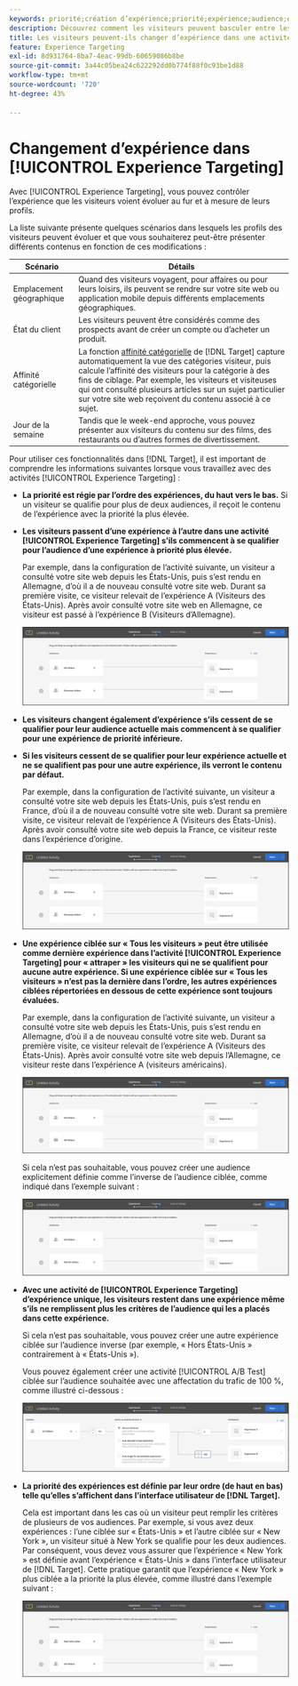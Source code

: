 ```yaml
---
keywords: priorité;création d’expérience;priorité;expérience;audience;expérience;changer d’expérience;compositeur d’expérience visuelle
description: Découvrez comment les visiteurs peuvent basculer entre les expériences d’une activité  [!DNL Adobe Target] [!UICONTROL Experience Targeting] (XT) à mesure que leurs profils évoluent.
title: Les visiteurs peuvent-ils changer d’expérience dans une activité [!UICONTROL Experience Targeting] ?
feature: Experience Targeting
exl-id: 8d931764-8ba7-4eac-99db-60659086b8be
source-git-commit: 3a44c05bea24c622292dd0b774f88f0c93be1d88
workflow-type: tm+mt
source-wordcount: '720'
ht-degree: 43%

---
```


# Changement d’expérience dans [!UICONTROL Experience Targeting]

Avec [!UICONTROL Experience Targeting], vous pouvez contrôler l’expérience que les visiteurs voient évoluer au fur et à mesure de leurs profils.

La liste suivante présente quelques scénarios dans lesquels les profils des visiteurs peuvent évoluer et que vous souhaiterez peut-être présenter différents contenus en fonction de ces modifications :

| Scénario | Détails |
|--- |--- |
| Emplacement géographique | Quand des visiteurs voyagent, pour affaires ou pour leurs loisirs, ils peuvent se rendre sur votre site web ou application mobile depuis différents emplacements géographiques. |
| État du client | Les visiteurs peuvent être considérés comme des prospects avant de créer un compte ou d’acheter un produit. |
| Affinité catégorielle | La fonction [affinité catégorielle](/help/main/c-target/c-visitor-profile/category-affinity.md) de [!DNL Target] capture automatiquement la vue des catégories visiteur, puis calcule l’affinité des visiteurs pour la catégorie à des fins de ciblage. Par exemple, les visiteurs et visiteuses qui ont consulté plusieurs articles sur un sujet particulier sur votre site web reçoivent du contenu associé à ce sujet. |
| Jour de la semaine | Tandis que le week-end approche, vous pouvez présenter aux visiteurs du contenu sur des films, des restaurants ou d’autres formes de divertissement. |

Pour utiliser ces fonctionnalités dans [!DNL Target], il est important de comprendre les informations suivantes lorsque vous travaillez avec des activités [!UICONTROL Experience Targeting] :

* **La priorité est régie par l’ordre des expériences, du haut vers le bas.** Si un visiteur se qualifie pour plus de deux audiences, il reçoit le contenu de l’expérience avec la priorité la plus élevée.
* **Les visiteurs passent d’une expérience à l’autre dans une activité [!UICONTROL Experience Targeting] s’ils commencent à se qualifier pour l’audience d’une expérience à priorité plus élevée.**

  Par exemple, dans la configuration de l’activité suivante, un visiteur a consulté votre site web depuis les États-Unis, puis s’est rendu en Allemagne, d’où il a de nouveau consulté votre site web. Durant sa première visite, ce visiteur relevait de l’expérience A (Visiteurs des États-Unis). Après avoir consulté votre site web en Allemagne, ce visiteur est passé à l’expérience B (Visiteurs d’Allemagne).

  ![Priorité États-Unis > Allemagne](/help/main/c-activities/t-experience-target/t-xt-create/assets/xt_priority_us_germany-new.png)

* **Les visiteurs changent également d’expérience s’ils cessent de se qualifier pour leur audience actuelle mais commencent à se qualifier pour une expérience de priorité inférieure.**
* **Si les visiteurs cessent de se qualifier pour leur expérience actuelle et ne se qualifient pas pour une autre expérience, ils verront le contenu par défaut.**

  Par exemple, dans la configuration de l’activité suivante, un visiteur a consulté votre site web depuis les États-Unis, puis s’est rendu en France, d’où il a de nouveau consulté votre site web. Durant sa première visite, ce visiteur relevait de l’expérience A (Visiteurs des États-Unis). Après avoir consulté votre site web depuis la France, ce visiteur reste dans l’expérience d’origine.

  ![Priorité États-Unis > Allemagne](/help/main/c-activities/t-experience-target/t-xt-create/assets/xt_priority_us_germany-new.png)

* **Une expérience ciblée sur « Tous les visiteurs » peut être utilisée comme dernière expérience dans l’activité [!UICONTROL Experience Targeting] pour « attraper » les visiteurs qui ne se qualifient pour aucune autre expérience. Si une expérience ciblée sur « Tous les visiteurs » n’est pas la dernière dans l’ordre, les autres expériences ciblées répertoriées en dessous de cette expérience sont toujours évaluées.**

  Par exemple, dans la configuration de l’activité suivante, un visiteur a consulté votre site web depuis les États-Unis, puis s’est rendu en Allemagne, d’où il a de nouveau consulté votre site web. Durant sa première visite, ce visiteur relevait de l’expérience A (Visiteurs des États-Unis). Après avoir consulté votre site web depuis l’Allemagne, ce visiteur reste dans l’expérience A (visiteurs américains).

  ![Priorité États-Unis > Tous les visiteurs](/help/main/c-activities/t-experience-target/t-xt-create/assets/xt_priority_us_all_visitors-new.png)

  Si cela n’est pas souhaitable, vous pouvez créer une audience explicitement définie comme l’inverse de l’audience ciblée, comme indiqué dans l’exemple suivant :

  ![Priorité États-Unis > Non-États-Unis](/help/main/c-activities/t-experience-target/t-xt-create/assets/xt_priority_us_not_us-new.png)

* **Avec une activité de [!UICONTROL Experience Targeting] d’expérience unique, les visiteurs restent dans une expérience même s’ils ne remplissent plus les critères de l’audience qui les a placés dans cette expérience.**

  Si cela n’est pas souhaitable, vous pouvez créer une autre expérience ciblée sur l’audience inverse (par exemple, « Hors États-Unis » contrairement à « États-Unis »).

  Vous pouvez également créer une activité [!UICONTROL A/B Test] ciblée sur l’audience souhaitée avec une affectation du trafic de 100 %, comme illustré ci-dessous :

  ![Priorité d’une expérience](/help/main/c-activities/t-experience-target/t-xt-create/assets/xt_priority_one_experience-new.png)

* **La priorité des expériences est définie par leur ordre (de haut en bas) telle qu’elles s’affichent dans l’interface utilisateur de [!DNL Target].**

  Cela est important dans les cas où un visiteur peut remplir les critères de plusieurs de vos audiences. Par exemple, si vous avez deux expériences : l’une ciblée sur « États-Unis » et l’autre ciblée sur « New York », un visiteur situé à New York se qualifie pour les deux audiences. Par conséquent, vous devez vous assurer que l’expérience « New York » est définie avant l’expérience « États-Unis » dans l’interface utilisateur de [!DNL Target]. Cette pratique garantit que l’expérience « New York » plus ciblée a la priorité la plus élevée, comme illustré dans l’exemple suivant :

  ![Priorité New York > États-Unis](/help/main/c-activities/t-experience-target/t-xt-create/assets/xt_priority_ny_us-new.png)
